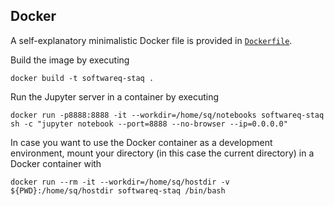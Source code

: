 ## Docker

A self-explanatory minimalistic Docker file is provided
in [`Dockerfile`](https://github.com/softwareqinc/staq/tree/main/docker/Dockerfile).

Build the image by executing

```shell
docker build -t softwareq-staq .
```

Run the Jupyter server in a container by executing

```shell
docker run -p8888:8888 -it --workdir=/home/sq/notebooks softwareq-staq sh -c "jupyter notebook --port=8888 --no-browser --ip=0.0.0.0"
```

In case you want to use the Docker container as a development environment, mount
your directory (in this case the current directory) in a Docker container with

```shell
docker run --rm -it --workdir=/home/sq/hostdir -v ${PWD}:/home/sq/hostdir softwareq-staq /bin/bash 
```
